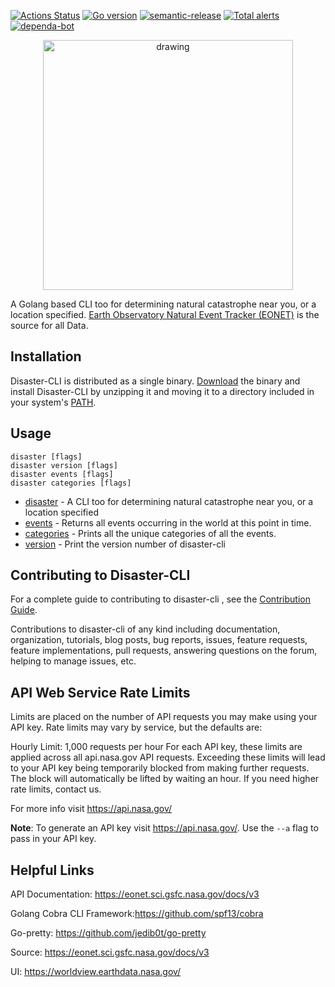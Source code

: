 [![Actions Status](https://github.com/karl-cardenas-coding/disaster-cli/workflows/Go/badge.svg?branch=master)](https://github.com/karl-cardenas-coding/disaster-cli/actions?branch=master)
[![Go version](https://img.shields.io/github/go-mod/go-version/karl-cardenas-coding/disaster-cli)](https://golang.org/dl/)
[![semantic-release](https://img.shields.io/badge/%20%20%F0%9F%93%A6%F0%9F%9A%80-semantic--release-e10079.svg)](https://github.com/semantic-release/semantic-release)
[![Total alerts](https://img.shields.io/lgtm/alerts/g/karl-cardenas-coding/disaster-cli.svg?logo=lgtm&logoWidth=18)](https://lgtm.com/projects/g/karl-cardenas-coding/disaster-cli/alerts/)
[![dependa-bot](https://badgen.net/dependabot/karl-cardenas-coding/disaster-cli/247598538?icon=dependabot)](https://badgen.net/dependabot/thepracticaldev/dev.to?icon=dependabot)

<p align="center">
  <img src="/static/img/disaster-gopher.png" alt="drawing" width="400"/>
</p>

A Golang based CLI too for determining natural catastrophe near you, or a location specified. [Earth Observatory Natural Event Tracker (EONET)](https://eonet.sci.gsfc.nasa.gov/what-is-eonet) is the source for all Data.


## Installation
Disaster-CLI is distributed as a single binary. [Download](https://github.com/karl-cardenas-coding/disaster-cli/releases) the binary and install Disaster-CLI by unzipping it and moving it to a directory included in your system's [PATH](https://superuser.com/questions/284342/what-are-path-and-other-environment-variables-and-how-can-i-set-or-use-them).


## Usage

```
disaster [flags]
disaster version [flags]
disaster events [flags]
disaster categories [flags]

```

* [disaster](/documentation/disaster.md)	 - A CLI too for determining natural catastrophe near you, or a location specified
* [events](/documentation/disaster_events.md)	 - Returns all events occurring in the world at this point in time.
* [categories](/documentation/disaster_categories.md) - Prints all the unique categories of all the events.
* [version](/documentation/disaster_version.md)	 - Print the version number of disaster-cli

## Contributing to Disaster-CLI

For a complete guide to contributing to disaster-cli , see the [Contribution Guide](CONTRIBUTING.md).

Contributions to disaster-cli of any kind including documentation, organization, tutorials, blog posts, bug reports, issues, feature requests, feature implementations, pull requests, answering questions on the forum, helping to manage issues, etc.

## API Web Service Rate Limits
Limits are placed on the number of API requests you may make using your API key. Rate limits may vary by service, but the defaults are:

Hourly Limit: 1,000 requests per hour
For each API key, these limits are applied across all api.nasa.gov API requests. Exceeding these limits will lead to your API key being temporarily blocked from making further requests. The block will automatically be lifted by waiting an hour. If you need higher rate limits, contact us.

For more info visit https://api.nasa.gov/

**Note**: To generate an API key visit https://api.nasa.gov/. Use the `--a` flag to pass in your API key.


## Helpful Links

API Documentation:  https://eonet.sci.gsfc.nasa.gov/docs/v3

Golang Cobra CLI Framework:https://github.com/spf13/cobra

Go-pretty: https://github.com/jedib0t/go-pretty

Source: https://eonet.sci.gsfc.nasa.gov/docs/v3

UI: https://worldview.earthdata.nasa.gov/
